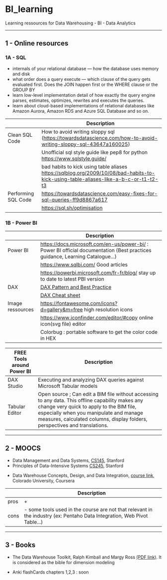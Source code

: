 # BI_learning
Learning ressources for Data Warehousing - BI - Data Analytics 

---
## 1 - Online resources


### 1A - SQL 
 	
* internals of your relational database — how the database uses memory and disk
* what order does a query execute — which clause of the query gets evaluated first. Does the JOIN happen first or the WHERE clause or the GROUP BY
* learn low-level implementation detail of how exactly the query engine parses, estimates, optimizes, rewrites and executes the queries.
* learn about cloud-based implementations of relational databases like Amazon Aurora, Amazon RDS and Azure SQL Database and so on.

|   | Description 
|---------|--------------------------------------------------------------------------------------------------------------
|Clean SQL Code|How to avoid writing sloppy sql (https://towardsdatascience.com/how-to-avoid-writing-sloppy-sql-43647a160025)
|   |Unofficial sql style guide like pep8 for python https://www.sqlstyle.guide/ 
|   |bad habits to kick using table aliases  https://sqlblog.org/2009/10/08/bad-habits-to-kick-using-table-aliases-like-a-b-c-or-t1-t2-t3
|Performing SQL Code| https://towardsdatascience.com/easy-fixes-for-sql-queries-ff9d8867a617
|   | https://sql.sh/optimisation


### 1B - Power BI

|| Description |
|---------|--------------------------------------------------------------------------------------------------------------|
|Power BI| https://docs.microsoft.com/en-us/power-bi/ : Power BI official documentation (Best practices guidance, Learning Catalogue...)| 
|| https://www.sqlbi.com/ Good articles |
|| https://powerbi.microsoft.com/fr-fr/blog/ stay up to date to latest PBI version |
|DAX| [DAX Pattern and Best Practice](https://www.daxpatterns.com/patterns/?ver=excel-2010-2013) |
||[DAX Cheat sheet](https://pragmaticworks.com/portfolio/dax-cheat-sheet/) 	|
|Image ressources | https://fontawesome.com/icons?d=gallery&m=free high resolution icons|
||https://www.iconfinder.com/editor/#copy online icon(svg file) editor|
||Colorbug : portable software to get the color code in HEX|

 FREE Tools around Power BI | Description 
---------|--------------------------------------------------------------------------------------------------------------
 DAX Studio| Executing and analyzing DAX queries against Microsoft Tabular models
 Tabular Editor|	Open source ; Can edit a BIM file without accessing to any data. This offline capability makes any change very quick to apply to the BIM file, especially when you manipulate and manage measures, calculated columns, display folders, perspectives and translations.


---
## 2 - MOOCS
* Data Management and Data Systems, [CS145](https://cs145-fa19.github.io/#), Stanford
* Principles of Data-Intensive Systems [CS245](http://web.stanford.edu/class/cs245/#), Stanford


- Data Warehouse Concepts, Design, and Data Integration, [course link](https://www.coursera.org/learn/dwdesign/home/welcome), 
Colorado University, Coursera

| |Description|
|---------|--------------------------------------------------------------------------------------------------------------|
|pros|+ |
|cons|- some tools used in the course are not that relevant in the industry (ex: Pentaho Data Integration, Web Pivot Table...)|


---
## 3 - Books

* The Data Warehouse Toolkit,  Ralph Kimball and Margy Ross [(PDF link)](http://aatinegar.com/wp-content/uploads/2016/05/Kimball_The-Data-Warehouse-Toolkit-3rd-Edition.pdf). 
It is considered as the bible for dimension modeling

* Anki flashCards chapters 1,2,3 : soon 
